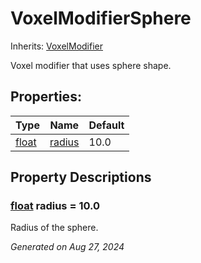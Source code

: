 # VoxelModifierSphere

Inherits: [VoxelModifier](VoxelModifier.md)

Voxel modifier that uses sphere shape.

## Properties: 


Type                                                                      | Name                 | Default 
------------------------------------------------------------------------- | -------------------- | --------
[float](https://docs.godotengine.org/en/stable/classes/class_float.html)  | [radius](#i_radius)  | 10.0    
<p></p>

## Property Descriptions

### [float](https://docs.godotengine.org/en/stable/classes/class_float.html)<span id="i_radius"></span> **radius** = 10.0

Radius of the sphere.

_Generated on Aug 27, 2024_
